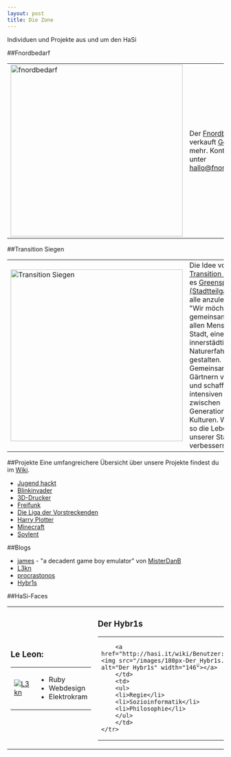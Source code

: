 ```yaml
---
layout: post
title: Die Zone
---
```

Individuen und Projekte aus und um den HaSi

##Fnordbedarf
<table>
    <tr>
        <td>
		<a href="http://www.fnordbedarf.de"><img src="/images/fnordbedarf.png" alt="fnordbedarf" align="middle" target="_blank" width="400px"></a>
		</td>
		<td>
Der <a href="http://www.fnordbedarf.de">Fnordbedarf</a> verkauft <a href="http://fnordbedarf.de/core/index.php?title=Getränke">Getränke</a> und mehr. Kontakt gibt es unter <a href="mailto:hallo@fnordbedarf.de">hallo@fnordbedarf.de</a>.
        </td>
    </tr>
</table>

##Transition Siegen
<table>
    <tr>
        <td width="400px">
<a href="http://transition-siegen.de/blog/"><img src="/images/transition.jpg" alt="Transition Siegen" align="middle" target="_blank" width="400px"></a>
		</td>
        <td>
Die Idee von <a href="http://transition-siegen.de/blog/">Transition Siegen</a> ist es <a href="http://transition-siegen.de/wiki/index.php?title=Kategorie:Greenspace">Greenspaces (Stadtteilgärten)</a> für alle anzulegen: <br />"Wir möchten gemeinsam mit Euch, allen Menschen der Stadt, einen innerstädtischen Naturerfahrungsraum gestalten. Gemeinsames Gärtnern verbindet und schafft einen intensiven Austausch zwischen Generationen und Kulturen. Wir wollen so die Lebensqualität unserer Stadt verbessern."
		</td>
    </tr>
</table>

##Projekte
Eine umfangreichere Übersicht über unsere Projekte findest du im [Wiki](http://hasi.it/wiki/Kategorie:Projekt).

* [Jugend hackt](http://hasi.it/wiki/Jugend_hackt)
* [Blinkinvader](http://hasi.it/wiki/Blinkinvader)
* [3D-Drucker](http://hasi.it/wiki/3D_Drucker)
* [Freifunk](http://hasi.it/wiki/Freifunk)
* [Die Liga der Vorstreckenden](http://hasi.it/wiki/Liga_der_Vorstreckenden)
* [Harry Plotter](http://hasi.it/wiki/Harry_Plotter)
* [Minecraft](http://hasi.it/wiki/Minecraft)
* [Soylent](http://hasi.it/wiki/Soylent)

##Blogs

* [james](http://james.hasi.it) - "a decadent game boy emulator" von [MisterDanB](http://hasi.it/wiki/Benutzer:Danb)
* [L3kn](http://www.l3kn.de)
* [procrastonos](http://procrastonos.org)
* [Hybr1s](http://hybr1s.de)


##HaSi-Faces


<table> 
<tr>
<td>
<h3>Le Leon:</h3>
<table>
    <tr>
        <td>
                <a href="http://hasi.it/wiki/Benutzer:L3kn"><img src="/images/leLeon.png" alt="L3kn"></a>

</td>
		<td>
		<ul>
		<li>Ruby</li> 
		<li>Webdesign</li>
		<li>Elektrokram</li>
		</ul>
		</td>
    </tr>
</table>
</td>
<td>

<h3>Der Hybr1s</h3>
<table>
    <tr>
        <td>
        
        <a href="http://hasi.it/wiki/Benutzer:Hybr1s"><img src="/images/180px-Der_Hybr1s.jpg" alt="Der Hybr1s" width="146"></a>
		</td>
		<td>
		<ul>
		<li>Regie</li> 
		<li>Sozioinformatik</li>
		<li>Philosophie</li>
		</ul>
		</td>
    </tr>
</td>
</tr>

</table>
</table>
